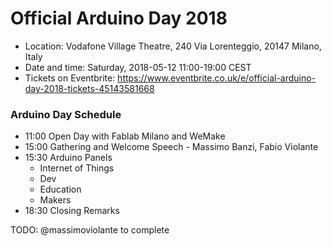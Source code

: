 # Official Arduino Day 2018

* Location: Vodafone Village Theatre, 240 Via Lorenteggio, 20147 Milano, Italy
* Date and time: Saturday, 2018-05-12 11:00-19:00 CEST
* Tickets on Eventbrite: <https://www.eventbrite.co.uk/e/official-arduino-day-2018-tickets-45143581668>

### Arduino Day Schedule

* 11:00 Open Day with Fablab Milano and WeMake
* 15:00 Gathering and Welcome Speech - Massimo Banzi, Fabio Violante
* 15:30 Arduino Panels
  - Internet of Things
  - Dev
  - Education
  - Makers
* 18:30 Closing Remarks

TODO: @massimoviolante to complete

<!-- EOF -->
